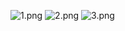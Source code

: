 <!-- <object data="https://github.com/The-chosen/The-chosen.github.io/tree/master/pdfs/try.pdf" type="application/pdf" width="700px" height="700px">
    <embed src="https://github.com/The-chosen/The-chosen.github.io/tree/master/pdfs/try.pdf">
        <p>This browser does not support PDFs. Please download the PDF to view it: <a href="https://github.com/The-chosen/The-chosen.github.io/tree/master/pdfs/try.pdf">Download PDF</a>.</p>
    </embed>
</object> -->

<!-- <center><embed src="https://github.com/The-chosen/The-chosen.github.io/tree/master/pdfs/try.pdf" width="850" height="600"></center> -->

![1.png](https://i.loli.net/2020/03/24/cO3iMDGB8qL2IeP.png)
![2.png](https://i.loli.net/2020/03/24/3bhwHgzojYfv5Uu.png)
![3.png](https://i.loli.net/2020/03/24/WmPpBg7f2YIlyAb.png)